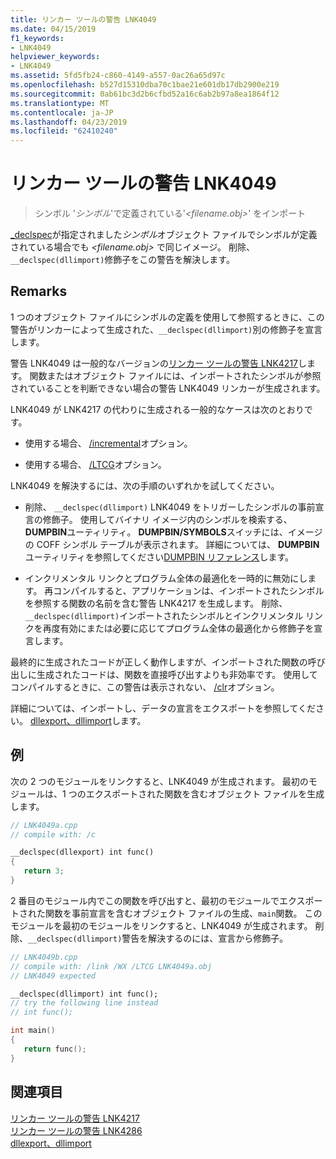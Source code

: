```yaml
---
title: リンカー ツールの警告 LNK4049
ms.date: 04/15/2019
f1_keywords:
- LNK4049
helpviewer_keywords:
- LNK4049
ms.assetid: 5fd5fb24-c860-4149-a557-0ac26a65d97c
ms.openlocfilehash: b527d15310dba70c1bae21e601db17db2900e219
ms.sourcegitcommit: 0ab61bc3d2b6cfbd52a16c6ab2b97a8ea1864f12
ms.translationtype: MT
ms.contentlocale: ja-JP
ms.lasthandoff: 04/23/2019
ms.locfileid: "62410240"
---
```

# <a name="linker-tools-warning-lnk4049"></a>リンカー ツールの警告 LNK4049

> シンボル '*シンボル*'で定義されている'*<filename.obj>*' をインポート

[_declspec](../../cpp/dllexport-dllimport.md)が指定されました*シンボル*オブジェクト ファイルでシンボルが定義されている場合でも *<filename.obj>* で同じイメージ。 削除、`__declspec(dllimport)`修飾子をこの警告を解決します。

## <a name="remarks"></a>Remarks

1 つのオブジェクト ファイルにシンボルの定義を使用して参照するときに、この警告がリンカーによって生成された、`__declspec(dllimport)`別の修飾子を宣言します。

警告 LNK4049 は一般的なバージョンの[リンカー ツールの警告 LNK4217](linker-tools-warning-lnk4217.md)します。 関数またはオブジェクト ファイルには、インポートされたシンボルが参照されていることを判断できない場合の警告 LNK4049 リンカーが生成されます。

LNK4049 が LNK4217 の代わりに生成される一般的なケースは次のとおりです。

- 使用する場合、 [/incremental](../../build/reference/incremental-link-incrementally.md)オプション。

- 使用する場合、 [/LTCG](../../build/reference/ltcg-link-time-code-generation.md)オプション。

LNK4049 を解決するには、次の手順のいずれかを試してください。

- 削除、 `__declspec(dllimport)` LNK4049 をトリガーしたシンボルの事前宣言の修飾子。 使用してバイナリ イメージ内のシンボルを検索する、 **DUMPBIN**ユーティリティ。 **DUMPBIN/SYMBOLS**スイッチには、イメージの COFF シンボル テーブルが表示されます。 詳細については、 **DUMPBIN**ユーティリティを参照してください[DUMPBIN リファレンス](../../build/reference/dumpbin-reference.md)します。

- インクリメンタル リンクとプログラム全体の最適化を一時的に無効にします。 再コンパイルすると、アプリケーションは、インポートされたシンボルを参照する関数の名前を含む警告 LNK4217 を生成します。 削除、`__declspec(dllimport)`インポートされたシンボルとインクリメンタル リンクを再度有効にまたは必要に応じてプログラム全体の最適化から修飾子を宣言します。

最終的に生成されたコードが正しく動作しますが、インポートされた関数の呼び出しに生成されたコードは、関数を直接呼び出すよりも非効率です。 使用してコンパイルするときに、この警告は表示されない、 [/clr](../../build/reference/clr-common-language-runtime-compilation.md)オプション。

詳細については、インポートし、データの宣言をエクスポートを参照してください。 [dllexport、dllimport](../../cpp/dllexport-dllimport.md)します。

## <a name="example"></a>例

次の 2 つのモジュールをリンクすると、LNK4049 が生成されます。 最初のモジュールは、1 つのエクスポートされた関数を含むオブジェクト ファイルを生成します。

```cpp
// LNK4049a.cpp
// compile with: /c

__declspec(dllexport) int func()
{
   return 3;
}
```

2 番目のモジュール内でこの関数を呼び出すと、最初のモジュールでエクスポートされた関数を事前宣言を含むオブジェクト ファイルの生成、`main`関数。 このモジュールを最初のモジュールをリンクすると、LNK4049 が生成されます。 削除、`__declspec(dllimport)`警告を解決するのには、宣言から修飾子。

```cpp
// LNK4049b.cpp
// compile with: /link /WX /LTCG LNK4049a.obj
// LNK4049 expected

__declspec(dllimport) int func();
// try the following line instead
// int func();

int main()
{
   return func();
}
```

## <a name="see-also"></a>関連項目

[リンカー ツールの警告 LNK4217](linker-tools-warning-lnk4217.md) \
[リンカー ツールの警告 LNK4286](linker-tools-warning-lnk4286.md) \
[dllexport、dllimport](../../cpp/dllexport-dllimport.md)